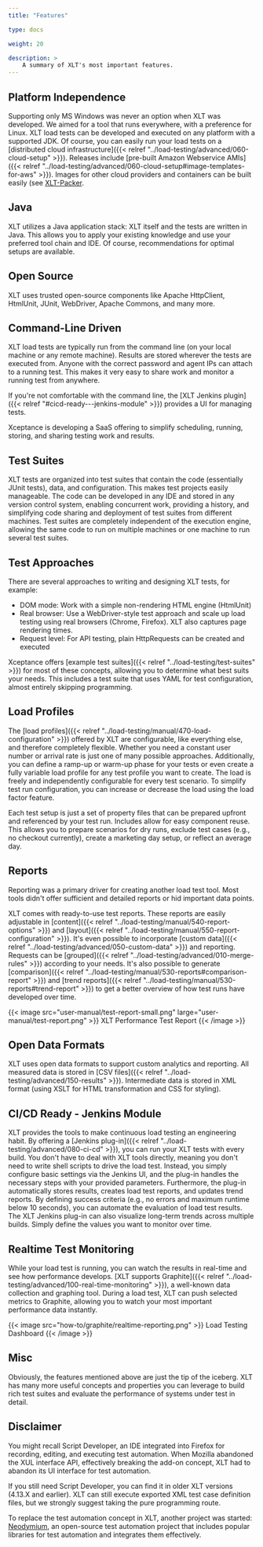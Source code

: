 ```yaml
---
title: "Features"

type: docs

weight: 20

description: >
    A summary of XLT's most important features.
---
```


## Platform Independence
Supporting only MS Windows was never an option when XLT was developed. We aimed for a tool that runs everywhere, with a preference for Linux. XLT load tests can be developed and executed on any platform with a supported JDK. Of course, you can easily run your load tests on a [distributed cloud infrastructure]({{< relref "../load-testing/advanced/060-cloud-setup" >}}). Releases include [pre-built Amazon Webservice AMIs]({{< relref "../load-testing/advanced/060-cloud-setup#image-templates-for-aws" >}}). Images for other cloud providers and containers can be built easily (see [XLT-Packer](https://github.com/Xceptance/XLT-Packer).

## Java 
XLT utilizes a Java application stack: XLT itself and the tests are written in Java. This allows you to apply your existing knowledge and use your preferred tool chain and IDE. Of course, recommendations for optimal setups are available.

## Open Source
XLT uses trusted open-source components like Apache HttpClient, HtmlUnit, JUnit, WebDriver, Apache Commons, and many more.

## Command-Line Driven
XLT load tests are typically run from the command line (on your local machine or any remote machine). Results are stored wherever the tests are executed from. Anyone with the correct password and agent IPs can attach to a running test. This makes it very easy to share work and monitor a running test from anywhere. 

If you're not comfortable with the command line, the [XLT Jenkins plugin]({{< relref "#cicd-ready---jenkins-module" >}}) provides a UI for managing tests. 

Xceptance is developing a SaaS offering to simplify scheduling, running, storing, and sharing testing work and results.

## Test Suites
XLT tests are organized into test suites that contain the code (essentially JUnit tests), data, and configuration. This makes test projects easily manageable. The code can be developed in any IDE and stored in any version control system, enabling concurrent work, providing a history, and simplifying code sharing and deployment of test suites from different machines. Test suites are completely independent of the execution engine, allowing the same code to run on multiple machines or one machine to run several test suites.

## Test Approaches
There are several approaches to writing and designing XLT tests, for example:

* DOM mode: Work with a simple non-rendering HTML engine (HtmlUnit)
* Real browser: Use a WebDriver-style test approach and scale up load testing using real browsers (Chrome, Firefox). XLT also captures page rendering times. 
* Request level: For API testing, plain HttpRequests can be created and executed

Xceptance offers [example test suites]({{< relref "../load-testing/test-suites" >}}) for most of these concepts, allowing you to determine what best suits your needs. This includes a test suite that uses YAML for test configuration, almost entirely skipping programming. 

## Load Profiles
The [load profiles]({{< relref "../load-testing/manual/470-load-configuration" >}}) offered by XLT are configurable, like everything else, and therefore completely flexible. Whether you need a constant user number or arrival rate is just one of many possible approaches. Additionally, you can define a ramp-up or warm-up phase for your tests or even create a fully variable load profile for any test profile you want to create. The load is freely and independently configurable for every test scenario. To simplify test run configuration, you can increase or decrease the load using the load factor feature. 

Each test setup is just a set of property files that can be prepared upfront and referenced by your test run. Includes allow for easy component reuse. This allows you to prepare scenarios for dry runs, exclude test cases (e.g., no checkout currently), create a marketing day setup, or reflect an average day.

## Reports
Reporting was a primary driver for creating another load test tool. Most tools didn't offer sufficient and detailed reports or hid important data points.

XLT comes with ready-to-use test reports. These reports are easily adjustable in [content]({{< relref "../load-testing/manual/540-report-options" >}}) and [layout]({{< relref "../load-testing/manual/550-report-configuration" >}}). It's even possible to incorporate [custom data]({{< relref "../load-testing/advanced/050-custom-data" >}}) and reporting. Requests can be [grouped]({{< relref "../load-testing/advanced/010-merge-rules" >}}) according to your needs. It's also possible to generate [comparison]({{< relref "../load-testing/manual/530-reports#comparison-report" >}}) and [trend reports]({{< relref "../load-testing/manual/530-reports#trend-report" >}}) to get a better overview of how test runs have developed over time.

{{< image src="user-manual/test-report-small.png" large="user-manual/test-report.png" >}}
XLT Performance Test Report
{{< /image >}}

## Open Data Formats
XLT uses open data formats to support custom analytics and reporting. All measured data is stored in [CSV files]({{< relref "../load-testing/advanced/150-results" >}}). Intermediate data is stored in XML format (using XSLT for HTML transformation and CSS for styling).

## CI/CD Ready - Jenkins Module
XLT provides the tools to make continuous load testing an engineering habit. By offering a [Jenkins plug-in]({{< relref "../load-testing/advanced/080-ci-cd" >}}), you can run your XLT tests with every build. You don't have to deal with XLT tools directly, meaning you don't need to write shell scripts to drive the load test. Instead, you simply configure basic settings via the Jenkins UI, and the plug-in handles the necessary steps with your provided parameters. Furthermore, the plug-in automatically stores results, creates load test reports, and updates trend reports. By defining success criteria (e.g., no errors and maximum runtime below 10 seconds), you can automate the evaluation of load test results. The XLT Jenkins plug-in can also visualize long-term trends across multiple builds. Simply define the values you want to monitor over time.

## Realtime Test Monitoring
While your load test is running, you can watch the results in real-time and see how performance develops. [XLT supports Graphite]({{< relref "../load-testing/advanced/100-real-time-monitoring" >}}), a well-known data collection and graphing tool. During a load test, XLT can push selected metrics to Graphite, allowing you to watch your most important performance data instantly.

{{< image src="how-to/graphite/realtime-reporting.png" >}}
Load Testing Dashboard
{{< /image >}}

## Misc
Obviously, the features mentioned above are just the tip of the iceberg. XLT has many more useful concepts and properties you can leverage to build rich test suites and evaluate the performance of systems under test in detail.

## Disclaimer
You might recall Script Developer, an IDE integrated into Firefox for recording, editing, and executing test automation. When Mozilla abandoned the XUL interface API, effectively breaking the add-on concept, XLT had to abandon its UI interface for test automation. 

If you still need Script Developer, you can find it in older XLT versions (4.13.X and earlier). XLT can still execute exported XML test case definition files, but we strongly suggest taking the pure programming route.

To replace the test automation concept in XLT, another project was started: [Neodymium](https://github.com/Xceptance/neodymium-library), an open-source test automation project that includes popular libraries for test automation and integrates them effectively. 